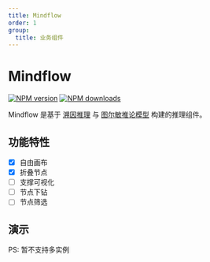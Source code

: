 ```yaml
---
title: Mindflow
order: 1
group:
  title: 业务组件
---
```


# Mindflow

[![NPM version][version-image]][version-url] [![NPM downloads][download-image]][download-url]

[version-image]: http://img.shields.io/npm/v/@arvinxu/mindflow.svg?color=deepgreen&label=latest
[version-url]: http://npmjs.org/package/@arvinxu/mindflow
[download-image]: https://img.shields.io/npm/dm/@arvinxu/mindflow.svg
[download-url]: https://github.com/arvinxx/components/tree/master/packages/mindflow

Mindflow 是基于 [溯因推理][reason] 与 [图尔敏推论模型][toulmin] 构建的推理组件。

[reason]: https://zh.wikipedia.org/wiki/溯因推理
[toulmin]: https://www.yuque.com/arvinxx/tu0agc/c8b5bad3-e002-4a02-81fc-c8ea0b41a21f#409fc6f3

## 功能特性

- [x] 自由画布
- [x] 折叠节点
- [ ] 支撑可视化
- [ ] 节点下钻
- [ ] 节点筛选

## 演示

PS: 暂不支持多实例
<code src='./examples/Mindflow/Basic.tsx' />

<API src='../../../packages/mindflow/src/index.tsx'></API>
